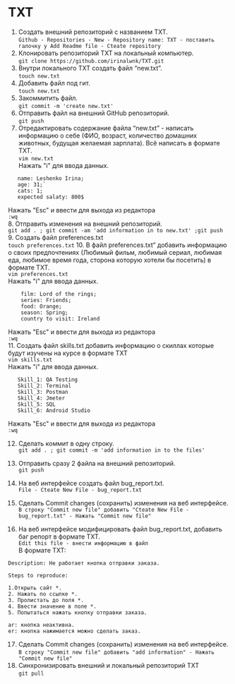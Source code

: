 # TXT  
 1. Создать внешний репозиторий c названием TXT.  
  `Github - Repositories - New - Repository name: TXT - поставить галочку у Add Readme file - Cteate repository`  
 2. Клонировать репозиторий TXT на локальный компьютер.  
 `git clone https://github.com/irinalwnk/TXT.git`  
 1. Внутри локального TXT создать файл “new.txt”.    
 `touch new.txt`  
 4. Добавить файл под гит.  
 `touch new.txt`  
 5. Закоммитить файл.  
 `git commit -m 'create new.txt'`  
 6. Отправить файл на внешний GitHub репозиторий.  
 `git push`  
 7. Отредактировать содержание файла “new.txt” - написать информацию о себе (ФИО, возраст, количество домашних животных, будущая желаемая зарплата). Всё написать в формате TXT.  
 `vim new.txt`   
 Нажать "i" для ввода данных.
 ``` 
	name: Leshenko Irina;  
	age: 31;` 
	cats: 1;  
	expected salaty: 800$
``` 
 Нажать "Esc" и ввести для выхода из редактора  
 `:wq`  
8. Отправить изменения на внешний репозиторий.  
 `git add . ; git commit -am 'add information in to new.txt' ;git push`  
 9. Создать файл preferences.txt  
 `touch preferences.txt`
 10. В файл preferences.txt” добавить информацию о своих предпочтениях (Любимый фильм, любимый сериал, любимая еда, любимое время года, сторона которую хотели бы посетить) в формате TXT.  
 `vim preferences.txt`  
 Нажать "i" для ввода данных.   
```
	film: Lord of the rings;
	series: Friends;
	food: Orange;
	season: Spring;
	country to visit: Ireland
```
 Нажать "Esc" и ввести для выхода из редактора  
 `:wq`   
11. Создать файл skills.txt добавить информацию о скиллах которые будут изучены на курсе в формате TXT  
 `vim skills.txt`  
 Нажать "i" для ввода данных. 
 ``` 
	Skill_1: QA Testing   
	Skill_2: Terminal   
	Skill_3: Postman    
	Skill_4: Jmeter   
	Skill_5: SQL    
	Skill_6: Android Studio    
```  
 Нажать "Esc" и ввести для выхода из редактора  
`:wq`   
	
12. Сделать коммит в одну строку.  
 `git add . ; git commit -m 'add information in to the files'  `    
 
 13. Отправить сразу 2 файла на внешний репозиторий.  
 `git push`
 14. На веб интерфейсе создать файл bug_report.txt.  
 `File - Cteate New File - bug_report.txt`
 
 15. Сделать Commit changes (сохранить) изменения на веб интерфейсе.  
`В строку "Commit new file" добавить "Cteate New File - bug_report.txt" - Нажать "Commit new file"`
 16. На веб интерфейсе модифицировать файл bug_report.txt, добавить баг репорт в формате TXT.  
`Edit this file - внести информацию в файл`  
В формате TXT:  

    Description: Не работает кнопка отправки заказа.

    Steps to reproduce:

    1.Открыть сайт *.
    2. Нажать по ссылке *.
    3. Пролистать до поля *.
    4. Ввести значение в поле *.
    5. Попытаться нажать кнопку отправки заказа.
   
    ar: кнопка неактивна.
    er: кнопка нажимается можно сделать заказ.


 17.  Сделать Commit changes (сохранить) изменения на веб интерфейсе.  
`В строку "Commit new file" добавить "add information" - Нажать "Commit new file"`  
 18. Синхронизировать внешний и локальный репозиторий TXT  
`git pull` 

